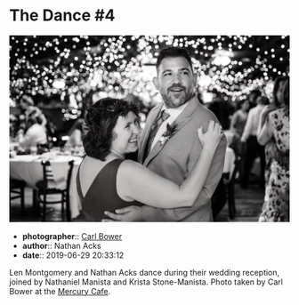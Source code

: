 # The Dance \#4

![Len Montgomery and Nathan Acks during their "first dance"](assets/2019-06-29-set-4-the-dance-04.webp)

* **photographer**:: [Carl Bower](https://carlbowerphotos.com)  
* **author**:: Nathan Acks  
* **date**:: 2019-06-29 20:33:12

Len Montgomery and Nathan Acks dance during their wedding reception, joined by Nathaniel Manista and Krista Stone-Manista. Photo taken by Carl Bower at the [Mercury Cafe](http://mercurycafe.com).

